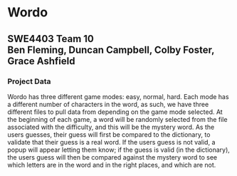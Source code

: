 # Wordo
SWE4403 Team 10  
Ben Fleming, Duncan Campbell, Colby Foster, Grace Ashfield
---
### Project Data
Wordo has three different game modes: easy, normal, hard. Each mode has a different number of characters in the word, as such, we have three different files to pull data from depending on the game mode selected. At the beginning of each game, a word will be randomly selected from the file associated with the difficulty, and this will be the mystery word. As the users guesses, their guess will first be compared to the dictionary, to validate that their guess is a real word. If the users guess is not valid, a popup will appear letting them know; if the guess is valid (in the dictionary), the users guess will then be compared against the mystery word to see which letters are in the word and in the right places, and which are not.